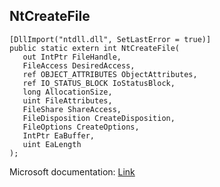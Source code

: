 ## NtCreateFile

```
[DllImport("ntdll.dll", SetLastError = true)]
public static extern int NtCreateFile(
   out IntPtr FileHandle,
   FileAccess DesiredAccess,
   ref OBJECT_ATTRIBUTES ObjectAttributes,
   ref IO_STATUS_BLOCK IoStatusBlock,
   long AllocationSize,
   uint FileAttributes,
   FileShare ShareAccess,
   FileDisposition CreateDisposition,
   FileOptions CreateOptions,
   IntPtr EaBuffer,
   uint EaLength
);
```

Microsoft documentation: [Link](https://docs.microsoft.com/en-us/windows/win32/api/winternl/nf-winternl-ntcreatefile)
